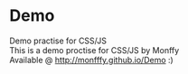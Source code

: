 # Demo
Demo practise for CSS/JS 
<br>
This is a demo proctise for CSS/JS by Monffy 
<br>
Available @ http://monfffy.github.io/Demo :)
